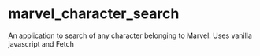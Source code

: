 # marvel_character_search
An application to search of any character belonging to Marvel. Uses vanilla javascript and Fetch
